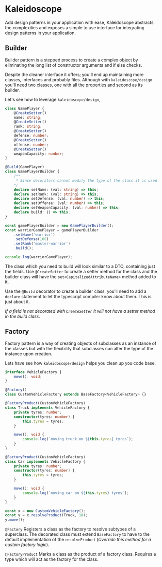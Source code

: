# Kaleidoscope

Add design patterns in your application with ease, Kaleidoscope abstracts the complexities and exposes a simple to use interface for integrating design patterns in your application.

## Builder

Builder pattern is a stepped process to create a complex object by eliminating the long list of constructor arguments and if else checks.

Despite the cleaner interface it offers; you'll end up maintaining more classes, interfaces and probably files. Although with `kaleidoscope/design` you'll need two classes, one with all the properties and second as its builder.

Let's see how to leverage `kaleidoscope/design`,

```ts
class GamePlayer {
    @CreateSetter()
    name: string;
    @CreateSetter()
    rank: string;
    @CreateSetter()
    defense: number;
    @CreateSetter()
    offense: number;
    @CreateSetter()
    weaponCapacity: number;
}

@Build(GamePlayer)
class GamePlayerBuilder {
    /**
     * Since decorators cannot modify the type of the class it is used on. We need to explicitly inform typescript about the methods which will be there on the class.
    */
    declare setName: (val: string) => this;
    declare setRank: (val: string) => this;
    declare setDefense: (val: number) => this;
    declare setOffense: (val: number) => this;
    declare setWeaponCapacity: (val: number) => this;
    declare build: () => this;
}

const gamePlayerBuilder = new GamePlayerBuilder();
const warriorGamePlayer = gamePlayerBuilder
    .setName('warrior')
    .setDefense(100)
    .setRank('master-warrior')
    .build();

console.log(warriorGamePlayer);
```
The class which you need to build will look similar to a DTO, containing just the fields. Use `@CreateSetter` to create a setter method for the class and the builder class will have the `set<CapitalizedAttributeName>` method added to it.

Use the `@Build` decorator to create a builder class, you'll need to add a `declare` statement to let the typescript compiler know about them. This is just about it.

*If a field is not decorated with `CreateSetter` it will not have a setter method in the build class.*

## Factory

Factory pattern is a way of creating objects of subclasses as an instance of the classes but with the flexibility that subclasses can alter the type of the instance upon creation.

Lets have see how `kaleidoscope/design` helps you clean up you code base.

```ts
interface VehicleFactory {
    move(): void;
}

@Factory()
class CustomVehicleFactory extends BaseFactory<VehicleFactory> {}

@FactoryProduct(CustomVehicleFactory)
class Truck implements VehicleFactory {
    private tyres: number;
    constructor(tyres: number) {
        this.tyres = tyres;
    }

    move(): void {
        console.log(`moving truck on ${this.tyres} tyres`);
    }
}

@FactoryProduct(CustomVehicleFactory)
class Car implements VehicleFactory {
    private tyres: number;
    constructor(tyres: number) {
        this.tyres = tyres;
    }

    move(): void {
        console.log(`moving car on ${this.tyres} tyres`);
    }
}

const x = new CustomVehicleFactory();
const y = x.resolveProduct(Truck, 18);
y.move();
```

`@Factory` Registers a class as the factory to resolve subtypes of a superclass. The decorated class must extend `BaseFactory` to have to the default implementation of the `resolveProduct` (*Override this method for a custom factory logic*).

`@FactoryProduct` Marks a class as the product of a factory class. Requires a type which will act as the factory for the class.
